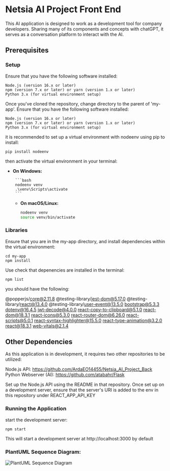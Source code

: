 # Netsia AI Project Front End

This AI application is designed to work as a development tool for company developers. Sharing many of its components and concepts with chatGPT, it serves as a conversation platform to interact with the AI.


## Prerequisites

### Setup

Ensure that you have the following software installed:

    Node.js (version 16.x or later)
    npm (version 7.x or later) or yarn (version 1.x or later)
    Python 3.x (for virtual environment setup)

Once you've cloned the repository, change directory to the parent of 'my-app'. Ensure that you have the following software installed:

    Node.js (version 16.x or later)
    npm (version 7.x or later) or yarn (version 1.x or later)
    Python 3.x (for virtual environment setup)


it is recommended to set up a virtual environment with nodeenv using pip to install:


    pip install nodeenv

then activate the virtual environment in your terminal:
 - **On Windows:**

        ```bash
        nodeenv venv
        .\venv\Scripts\activate
        ```

    - **On macOS/Linux:**

        ```bash
        nodeenv venv
        source venv/bin/activate
        ```

### Libraries

Ensure that you are in the my-app directory, and install dependencies within the virtual environment:
    
    cd my-app
    npm install

Use check that depenencies are installed in the terminal: 

    npm list



you should have the following:

@popperjs/core@2.11.8 
@testing-library/jest-dom@5.17.0
@testing-library/react@13.4.0
@testing-library/user-event@13.5.0
bootstrap@5.3.3
dotenv@16.4.5
jwt-decode@4.0.0
react-copy-to-clipboard@5.1.0
react-dom@18.3.1
react-icons@5.3.0
react-router-dom@6.26.0
react-scripts@5.0.1
react-syntax-highlighter@15.5.0
react-type-animation@3.2.0
react@18.3.1
web-vitals@2.1.4



## Other Dependencies

As this application is in development, it requires two other repositories to be utilized:

Node.js API: https://github.com/ArdaEO14455/Netsia_AI_Project_Back
Python Webserver (AI): https://github.com/atabahr/Flask

Set up the Node.js API using the README in that repository. Once set up on a development server, ensure that the server's URI is added to the env in this repository under REACT_APP_API_KEY

### Running the Application

start the development server:

    npm start

This will start a development server at http://localhost:3000 by default


### PlantUML Sequence Diagram:
![PlantUML Sequence Diagram](/docs/plantuml_sequence_diagram.png)


